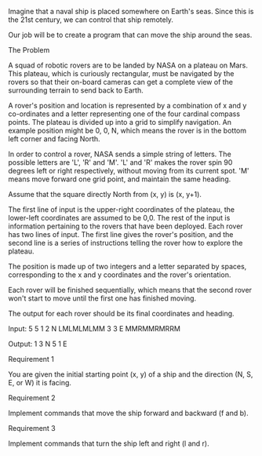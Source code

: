 Imagine that a naval ship is placed somewhere on Earth's seas. Since this is the 21st century, we can control that ship remotely.

Our job will be to create a program that can move the ship around the seas.

The Problem

A squad of robotic rovers are to be landed by NASA on a plateau on Mars. This plateau, which is curiously rectangular, must be navigated by the rovers so that their on-board cameras can get a complete view of the surrounding terrain to send back to Earth.

A rover's position and location is represented by a combination of x and y co-ordinates and a letter representing one of the four cardinal compass points. The plateau is divided up into a grid to simplify navigation. An example position might be 0, 0, N, which means the rover is in the bottom left corner and facing North.

In order to control a rover, NASA sends a simple string of letters. The possible letters are 'L', 'R' and 'M'. 'L' and 'R' makes the rover spin 90 degrees left or right respectively, without moving from its current spot. 'M' means move forward one grid point, and maintain the same heading.

Assume that the square directly North from (x, y) is (x, y+1).

The first line of input is the upper-right coordinates of the plateau, the lower-left coordinates are assumed to be 0,0. The rest of the input is information pertaining to the rovers that have been deployed. Each rover has two lines of input. The first line gives the rover's position, and the second line is a series of instructions telling the rover how to explore the plateau.

The position is made up of two integers and a letter separated by spaces, corresponding to the x and y coordinates and the rover's orientation.

Each rover will be finished sequentially, which means that the second rover won't start to move until the first one has finished moving.

The output for each rover should be its final coordinates and heading.

Input:
5 5
1 2 N
LMLMLMLMM
3 3 E
MMRMMRMRRM

Output:
1 3 N
5 1 E


Requirement 1

You are given the initial starting point (x, y) of a ship and the direction (N, S, E, or W) it is facing.

Requirement 2


Implement commands that move the ship forward and backward (f and b).

Requirement 3

Implement commands that turn the ship left and right (l and r).